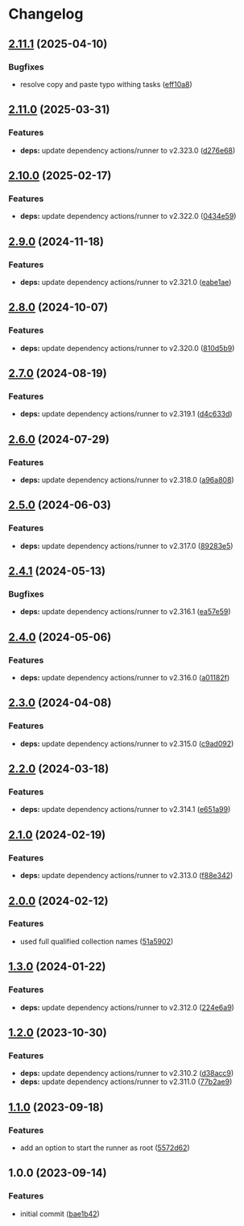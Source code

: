 # Changelog

## [2.11.1](https://github.com/rolehippie/github-runner/compare/v2.11.0...v2.11.1) (2025-04-10)


### Bugfixes

* resolve copy and paste typo withing tasks ([eff10a8](https://github.com/rolehippie/github-runner/commit/eff10a88ead98d61a612b48b568fbf429bbae415))

## [2.11.0](https://github.com/rolehippie/github-runner/compare/v2.10.0...v2.11.0) (2025-03-31)


### Features

* **deps:** update dependency actions/runner to v2.323.0 ([d276e68](https://github.com/rolehippie/github-runner/commit/d276e68b98787df785947f89b3df8f8105dd8015))

## [2.10.0](https://github.com/rolehippie/github-runner/compare/v2.9.0...v2.10.0) (2025-02-17)


### Features

* **deps:** update dependency actions/runner to v2.322.0 ([0434e59](https://github.com/rolehippie/github-runner/commit/0434e596e177906752dcb4e79704f64c7b2aff55))

## [2.9.0](https://github.com/rolehippie/github-runner/compare/v2.8.0...v2.9.0) (2024-11-18)


### Features

* **deps:** update dependency actions/runner to v2.321.0 ([eabe1ae](https://github.com/rolehippie/github-runner/commit/eabe1ae382892b63cf355be2f6b383ef01a840ea))

## [2.8.0](https://github.com/rolehippie/github-runner/compare/v2.7.0...v2.8.0) (2024-10-07)


### Features

* **deps:** update dependency actions/runner to v2.320.0 ([810d5b9](https://github.com/rolehippie/github-runner/commit/810d5b9dae409143ca696e68bb3532af158e3983))

## [2.7.0](https://github.com/rolehippie/github-runner/compare/v2.6.0...v2.7.0) (2024-08-19)


### Features

* **deps:** update dependency actions/runner to v2.319.1 ([d4c633d](https://github.com/rolehippie/github-runner/commit/d4c633daf86ab159007cb9d8b0ead11d3988d4b1))

## [2.6.0](https://github.com/rolehippie/github-runner/compare/v2.5.0...v2.6.0) (2024-07-29)


### Features

* **deps:** update dependency actions/runner to v2.318.0 ([a96a808](https://github.com/rolehippie/github-runner/commit/a96a8087bc94fbe197ec73733b23cc50378815a9))

## [2.5.0](https://github.com/rolehippie/github-runner/compare/v2.4.1...v2.5.0) (2024-06-03)


### Features

* **deps:** update dependency actions/runner to v2.317.0 ([89283e5](https://github.com/rolehippie/github-runner/commit/89283e57a72c076d76c07f9827e3ff235713cb5c))

## [2.4.1](https://github.com/rolehippie/github-runner/compare/v2.4.0...v2.4.1) (2024-05-13)


### Bugfixes

* **deps:** update dependency actions/runner to v2.316.1 ([ea57e59](https://github.com/rolehippie/github-runner/commit/ea57e59863983052490804766abdffd4f423dec3))

## [2.4.0](https://github.com/rolehippie/github-runner/compare/v2.3.0...v2.4.0) (2024-05-06)


### Features

* **deps:** update dependency actions/runner to v2.316.0 ([a01182f](https://github.com/rolehippie/github-runner/commit/a01182f91389f7af0c46762200a6a96be74262d2))

## [2.3.0](https://github.com/rolehippie/github-runner/compare/v2.2.0...v2.3.0) (2024-04-08)


### Features

* **deps:** update dependency actions/runner to v2.315.0 ([c9ad092](https://github.com/rolehippie/github-runner/commit/c9ad0928cca58f219e3e98f7ac22ba2bbd7bc3cf))

## [2.2.0](https://github.com/rolehippie/github-runner/compare/v2.1.0...v2.2.0) (2024-03-18)


### Features

* **deps:** update dependency actions/runner to v2.314.1 ([e651a99](https://github.com/rolehippie/github-runner/commit/e651a99793c0ddda972d657d6ee9b51829923a36))

## [2.1.0](https://github.com/rolehippie/github-runner/compare/v2.0.0...v2.1.0) (2024-02-19)


### Features

* **deps:** update dependency actions/runner to v2.313.0 ([f88e342](https://github.com/rolehippie/github-runner/commit/f88e3421e800285c2fd69908f56db907900a3037))

## [2.0.0](https://github.com/rolehippie/github-runner/compare/v1.3.0...v2.0.0) (2024-02-12)


### Features

* used full qualified collection names ([51a5902](https://github.com/rolehippie/github-runner/commit/51a59021cd4199181c412afe5daaf8fb5a8abcc1))

## [1.3.0](https://github.com/rolehippie/github-runner/compare/v1.2.0...v1.3.0) (2024-01-22)


### Features

* **deps:** update dependency actions/runner to v2.312.0 ([224e6a9](https://github.com/rolehippie/github-runner/commit/224e6a954e2988041c985ce2f36b13c56c3996da))

## [1.2.0](https://github.com/rolehippie/github-runner/compare/v1.1.0...v1.2.0) (2023-10-30)


### Features

* **deps:** update dependency actions/runner to v2.310.2 ([d38acc9](https://github.com/rolehippie/github-runner/commit/d38acc98507d8aa63879994a4671938effe6abe1))
* **deps:** update dependency actions/runner to v2.311.0 ([77b2ae9](https://github.com/rolehippie/github-runner/commit/77b2ae9b5830b5025d9fb58744f31f847f72b127))

## [1.1.0](https://github.com/rolehippie/github-runner/compare/v1.0.0...v1.1.0) (2023-09-18)


### Features

* add an option to start the runner as root ([5572d62](https://github.com/rolehippie/github-runner/commit/5572d622092ca834fce76b98abb31163c8741c16))

## 1.0.0 (2023-09-14)


### Features

* initial commit ([bae1b42](https://github.com/rolehippie/github-runner/commit/bae1b4278f854cabce67806a1295d76d975435d1))
